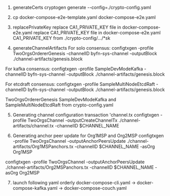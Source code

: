 1. generateCerts 
   cryptogen generate --config=./crypto-config.yaml

2. cp docker-compose-e2e-template.yaml docker-compose-e2e.yaml

3. replacePrivateKey
   	replace CA1_PRIVATE_KEY file in docker-compose-e2e.yaml 
   	replace CA1_PRIVATE_KEY file in docker-compose-e2e.yaml 
   	CA1_PRIVATE_KEY from ./crypto-config/…/*sk

4. generateChannelArtifacts
For solo consensus:
configtxgen -profile TwoOrgsOrdererGenesis -channelID byfn-sys-channel -outputBlock ./channel-artifacts/genesis.block 

For kafka consensus:
configtxgen -profile SampleDevModeKafka -channelID byfn-sys-channel -outputBlock ./channel-artifacts/genesis.block

For etcdraft consensus:
configtxgen -profile SampleMultiNodeEtcdRaft -channelID byfn-sys-channel -outputBlock ./channel-artifacts/genesis.block

TwoOrgsOrdererGenesis SampleDevModeKafka and SampleMultiNodeEtcdRaft from crypto-config.yaml 

5. Generating channel configuration transaction 'channel.tx
configtxgen -profile TwoOrgsChannel -outputCreateChannelTx ./channel-artifacts/channel.tx -channelID $CHANNEL_NAME

6. Generating anchor peer update for Org1MSP and Org2MSP 
configtxgen -profile TwoOrgsChannel -outputAnchorPeersUpdate ./channel-artifacts/Org1MSPanchors.tx -channelID $CHANNEL_NAME -asOrg Org1MSP

configtxgen -profile TwoOrgsChannel -outputAnchorPeersUpdate ./channel-artifacts/Org2MSPanchors.tx -channelID $CHANNEL_NAME -asOrg Org2MSP

7. launch following yaml orderly 
    docker-compose-cli.yaml -> docker-compose-kafka.yaml -> docker-compose-couch.yaml




